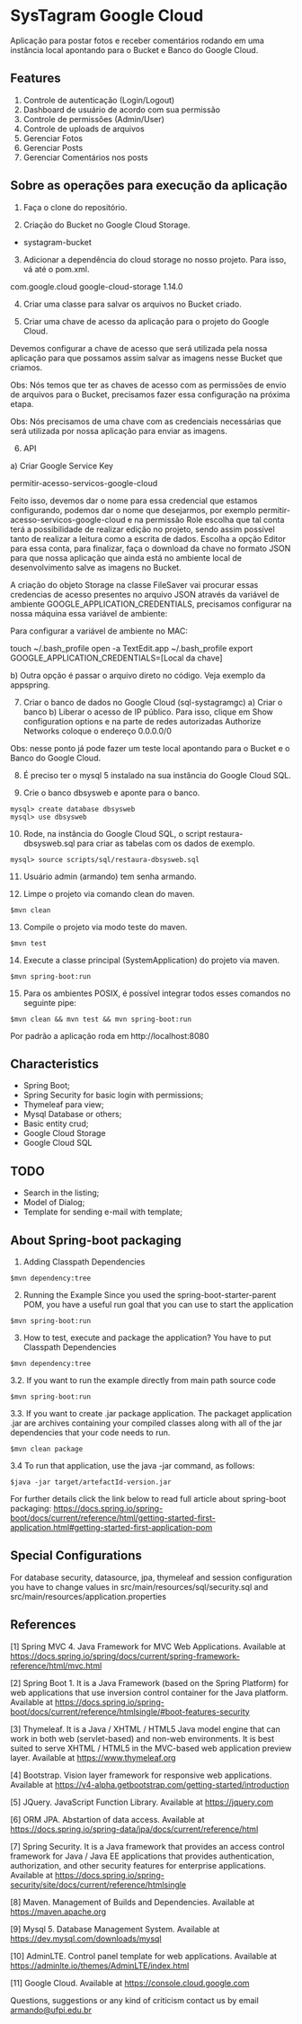 # SysTagram Google Cloud
Aplicação para postar fotos e receber comentários rodando em uma instância local apontando para o Bucket e Banco do Google Cloud.  

Features
---

1. Controle de autenticação (Login/Logout)
2. Dashboard de usuário de acordo com sua permissão
3. Controle de permissões (Admin/User)
4. Controle de uploads de arquivos
5. Gerenciar Fotos
6. Gerenciar Posts 
7. Gerenciar Comentários nos posts

Sobre as operações para execução da aplicação
---

1. Faça o clone do repositório.

2. Criação do Bucket no Google Cloud Storage. 
* systagram-bucket

3. Adicionar a dependência do cloud storage no nosso projeto. Para isso, vá até o pom.xml.

<dependency>
    <groupId>com.google.cloud</groupId>
    <artifactId>google-cloud-storage</artifactId>
    <version>1.14.0</version>
</dependency>

4. Criar uma classe para salvar os arquivos no Bucket criado.

5. Criar uma chave de acesso da aplicação para o projeto do Google Cloud.

Devemos configurar a chave de acesso que será utilizada pela nossa aplicação para que possamos assim salvar as imagens nesse Bucket que criamos.

Obs: Nós temos que ter as chaves de acesso com as permissões de envio de arquivos para o Bucket, precisamos fazer essa configuração na próxima etapa.

Obs: Nós precisamos de uma chave com as credenciais necessárias que será utilizada por nossa aplicação para enviar as imagens.

6. API

a) Criar Google Service Key

permitir-acesso-servicos-google-cloud

Feito isso, devemos dar o nome para essa credencial que estamos configurando, podemos dar o nome que desejarmos, por exemplo permitir-acesso-servicos-google-cloud e na permissão Role escolha que tal conta terá a possibilidade de realizar edição no projeto, sendo assim possível tanto de realizar a leitura como a escrita de dados. Escolha a opção Editor para essa conta, para finalizar, faça o download da chave no formato JSON para que nossa aplicação que ainda está no ambiente local de desenvolvimento salve as imagens no Bucket.

A criação do objeto Storage na classe FileSaver vai procurar essas credencias de acesso presentes no arquivo JSON através da variável de ambiente GOOGLE_APPLICATION_CREDENTIALS, precisamos configurar na nossa máquina essa variável de ambiente:

Para configurar a variável de ambiente no MAC:  

touch ~/.bash_profile
open -a TextEdit.app ~/.bash_profile
export GOOGLE_APPLICATION_CREDENTIALS=[Local da chave]

b) Outra opção é passar o arquivo direto no código. Veja exemplo da appspring.

7. Criar o banco de dados no Google Cloud (sql-systagramgc)
a) Criar o banco
b) Liberar o acesso de IP público. Para isso, clique em Show configuration options e na parte de redes autorizadas Authorize Networks coloque o endereço 0.0.0.0/0

Obs: nesse ponto já pode fazer um teste local apontando para o Bucket e o Banco do Google Cloud. 

8. É preciso ter o mysql 5 instalado na sua instância do Google Cloud SQL.

9. Crie o banco dbsysweb e aponte para o banco.
```
mysql> create database dbsysweb
mysql> use dbsysweb
```
10. Rode, na instância do Google Cloud SQL, o script restaura-dbsysweb.sql para criar as tabelas com os dados de exemplo.
```
mysql> source scripts/sql/restaura-dbsysweb.sql
```
11. Usuário admin (armando) tem senha armando.

12. Limpe o projeto via comando clean do maven.
```
$mvn clean
```
13. Compile o projeto via modo teste do maven. 
```
$mvn test
```
14. Execute a classe principal (SystemApplication) do projeto via maven. 
```
$mvn spring-boot:run
```
15. Para os ambientes POSIX, é possível integrar todos esses comandos no seguinte pipe:
```
$mvn clean && mvn test && mvn spring-boot:run
```
Por padrão a aplicação roda em http://localhost:8080

Characteristics
---

* Spring Boot;
* Spring Security for basic login with permissions;
* Thymeleaf para view;
* Mysql Database or others;
* Basic entity crud;
* Google Cloud Storage
* Google Cloud SQL

TODO
---

* Search in the listing;
* Model of Dialog;
* Template for sending e-mail with template;

About Spring-boot packaging
---

1. Adding Classpath Dependencies
```
$mvn dependency:tree
```

2. Running the Example
Since you used the spring-boot-starter-parent POM, you have a useful run goal that you can use to start the application
```
$mvn spring-boot:run
```
3. How to test, execute and package the application?
You have to put Classpath Dependencies
```
$mvn dependency:tree
```
3.2. If you want to run the example directly from main path source code
```
$mvn spring-boot:run
```
3.3. If you want to create .jar package application. 
The packaget application .jar are archives containing your compiled classes along with all of the jar dependencies that your code needs to run.
```
$mvn clean package
```
3.4 To run that application, use the java -jar command, as follows:
```
$java -jar target/artefactId-version.jar
```
For further details click the link below to read full article about spring-boot packaging: 
https://docs.spring.io/spring-boot/docs/current/reference/html/getting-started-first-application.html#getting-started-first-application-pom

Special Configurations
---
For database security, datasource, jpa, thymeleaf and session configuration you have to change values in src/main/resources/sql/security.sql and src/main/resources/application.properties

References
---

[1] Spring MVC 4. Java Framework for MVC Web Applications. Available at https://docs.spring.io/spring/docs/current/spring-framework-reference/html/mvc.html

[2] Spring Boot 1. It is a Java Framework (based on the Spring Platform) for web applications that use inversion control container for the Java platform. Available at https://docs.spring.io/spring-boot/docs/current/reference/htmlsingle/#boot-features-security

[3] Thymeleaf. It is a Java / XHTML / HTML5 Java model engine that can work in both web (servlet-based) and non-web environments. It is best suited to serve XHTML / HTML5 in the MVC-based web application preview layer. Available at https://www.thymeleaf.org

[4] Bootstrap. Vision layer framework for responsive web applications. Available at https://v4-alpha.getbootstrap.com/getting-started/introduction

[5] JQuery. JavaScript Function Library. Available at https://jquery.com

[6] ORM JPA. Abstartion of data access. Available at https://docs.spring.io/spring-data/jpa/docs/current/reference/html

[7] Spring Security. It is a Java framework that provides an access control framework for Java / Java EE applications that provides authentication, authorization, and other security features for enterprise applications. Available at https://docs.spring.io/spring-security/site/docs/current/reference/htmlsingle

[8] Maven. Management of Builds and Dependencies. Available at https://maven.apache.org

[9] Mysql 5. Database Management System. Available at https://dev.mysql.com/downloads/mysql

[10] AdminLTE. Control panel template for web applications. Available at https://adminlte.io/themes/AdminLTE/index.html

[11] Google Cloud. Available at https://console.cloud.google.com

Questions, suggestions or any kind of criticism contact us by email armando@ufpi.edu.br